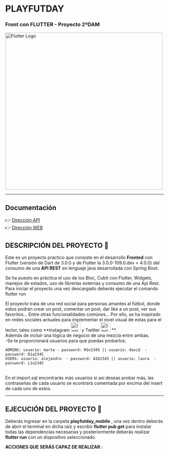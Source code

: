 # PLAYFUTDAY
### Front con FLUTTER - Proyecto 2ºDAM

<img src="https://docs.flutter.dev/assets/images/shared/brand/flutter/logo/flutter-lockup.png" width="500" alt="Flutter Logo"/>
 
___

## **Documentación**
:point_right: [Dirección API](https://github.com/MaylorSr/PDMA_PlayFutDay/tree/main/playfutday)<br>
:point_right: [Dirección WEB](https://github.com/MaylorSr/PDMA_PlayFutDay/tree/main/playfutday_web)<br>

## **DESCRIPCIÓN DEL PROYECTO** :speech_balloon:

Este es un proyecto práctico que consiste en el desarrollo **Fronted** con Flutter (versión de Dart de 3.0.0 y de Flutter la 3.0.0-109.0.dev < 4.0.0) del consumo de una **API REST** en lenguaje java desarrollada con Spring Boot.

Se ha puesto en práctica el uso de los Bloc, Cubit con Flutter, Widgets, manejos de estados, uso de librerías externas y consumo de una Api Rest.<br>
Para iniciar el proyecto una vez descargado deberás ejecutar el comando flutter run<br>

El proyecto trata de una red social para personas amantes al fútbol, donde estos podrán crear un post, comentar un post, dar like a un post, ver sus favoritos... Entre otras funcionalidades comúnes... Por ello, se ha inspirado en redes sociales actuales para implementar el nivel visual de estas para el lector, tales como **Instagram   <img src="https://simpleicons.org/icons/instagram.svg" alt="Instagram Icon" width="30" height="30" style="fill: #E4405F;">
 y Twitter <img src="https://simpleicons.org/icons/twitter.svg" alt="Instagram Icon" width="30" height="30" style="fill: #E4405F;"> **. <br>
 Además de incluír una lógica de negocio de una mezcla entre ambas. <br>
 -Se te proporcionará usuarios para que puedas probarlos:<br>
```
ADMINS: usuario: marta - password: M1n2345 || usuario: david  - password: D1a2345
USERS: usuario: alejandro  - password: A1b2345 || usuario: laura  - password: L1u2345
```
<br>En el import.sql encontrarás más usuarios si así deseas probar más, las contraseñas de cada usuario se econtrará comentada por encima del insert de cada uno de estos.<br>
 ___
## **EJECUCIÓN DEL PROYECTO** :speech_balloon:
Deberás ingresar en la carpeta **playfutday_mobile** , una vez dentro deberás de abrir el terminal en dicha raíz y escribir **flutter pub get** para instalar todas las dependencias necesarias y posteriormente deberás realizar **flutter run** con un dispositivo seleccionado.<br>

**ACCIONES QUE SERÁS CAPAZ DE REALIZAR :**
